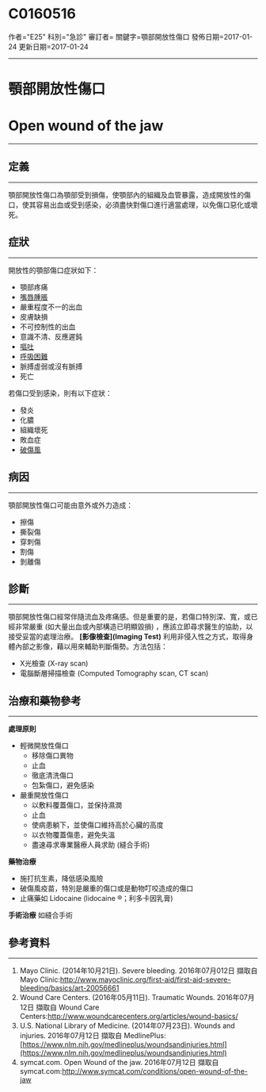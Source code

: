 # C0160516
作者="E25"
科別="急診"
審訂者=
關鍵字=顎部開放性傷口
發佈日期=2017-01-24
更新日期=2017-01-24

----------
# 顎部開放性傷口
# Open wound of the jaw
----------
## 定義
----------

顎部開放性傷口為顎部受到損傷，使顎部內的組織及血管暴露，造成開放性的傷口，使其容易出血或受到感染，必須盡快對傷口進行適當處理，以免傷口惡化或壞死。

## 症狀
----------

開放性的顎部傷口症狀如下：

- 顎部疼痛
- [嘴唇腫脹](C0240211)
- 嚴重程度不一的出血
- 皮膚缺損
- 不可控制性的出血
- 意識不清、反應遲鈍
- [嘔吐](C0042963)
- [呼吸困難](C0013404)
- 脈搏虛弱或沒有脈搏
- 死亡

若傷口受到感染，則有以下症狀：

- 發炎
- 化膿
- 組織壞死
- 敗血症
- [破傷風](C0039614)
## 病因
----------

顎部開放性傷口可能由意外或外力造成：

- 擦傷
- 撕裂傷
- 穿刺傷
- 割傷
- 剝離傷
## 診斷
----------

顎部開放性傷口經常伴隨流血及疼痛感。但是重要的是，若傷口特別深、寬，或已經非常嚴重 (如大量出血或內部構造已明顯毀損) ，應該立即尋求醫生的協助，以接受妥當的處理治療。
**[影像檢查](Imaging Test)**
利用非侵入性之方式，取得身體內部之影像，藉以用來輔助判斷傷勢。方法包括：

- X光檢查 (X-ray scan)
- 電腦斷層掃描檢查 (Computed Tomography scan, CT scan)
## 治療和藥物參考
----------

**處理原則**

- 輕微開放性傷口
  - 移除傷口異物
  - 止血
  - 徹底清洗傷口
  - 包紮傷口，避免感染
- 嚴重開放性傷口
  - 以敷料覆蓋傷口，並保持濕潤
  - 止血
  - 使病患躺下，並使傷口維持高於心臟的高度
  - 以衣物覆蓋傷患，避免失溫
  - 盡速尋求專業醫療人員求助 (縫合手術)

**藥物治療**

- 施打抗生素，降低感染風險
- 破傷風疫苗，特別是嚴重的傷口或是動物叮咬造成的傷口
- 止痛藥如 Lidocaine (lidocaine ®；利多卡因乳膏)

**手術治療**
如縫合手術

## 參考資料
----------
1. Mayo Clinic. (2014年10月21日). Severe bleeding. 2016年07月012日 擷取自 Mayo Clinic:http://www.mayoclinic.org/first-aid/first-aid-severe-bleeding/basics/art-20056661
2. Wound Care Centers. (2016年05月11日). Traumatic Wounds. 2016年07月12日 擷取自 Wound Care Centers:http://www.woundcarecenters.org/articles/wound-basics/
3. U.S. National Library of Medicine. (2014年07月23日). Wounds and injuries. 2016年07月12日 擷取自 MedlinePlus:[https://www.nlm.nih.gov/medlineplus/woundsandinjuries.html](https://www.nlm.nih.gov/medlineplus/woundsandinjuries.html)
4. symcat.com. Open Wound of the jaw. 2016年07月12日 擷取自 symcat.com:http://www.symcat.com/conditions/open-wound-of-the-jaw


